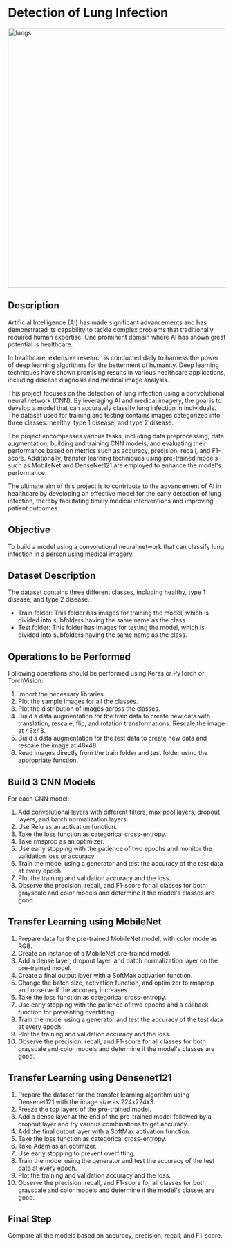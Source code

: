 # Detection of Lung Infection
<img src="p-5.jpg" alt="lungs" width="600">


## Description

Artificial Intelligence (AI) has made significant advancements and has demonstrated its capability to tackle complex problems that traditionally required human expertise. One prominent domain where AI has shown great potential is healthcare.

In healthcare, extensive research is conducted daily to harness the power of deep learning algorithms for the betterment of humanity. Deep learning techniques have shown promising results in various healthcare applications, including disease diagnosis and medical image analysis.

This project focuses on the detection of lung infection using a convolutional neural network (CNN). By leveraging AI and medical imagery, the goal is to develop a model that can accurately classify lung infection in individuals. The dataset used for training and testing contains images categorized into three classes: healthy, type 1 disease, and type 2 disease.

The project encompasses various tasks, including data preprocessing, data augmentation, building and training CNN models, and evaluating their performance based on metrics such as accuracy, precision, recall, and F1-score. Additionally, transfer learning techniques using pre-trained models such as MobileNet and DenseNet121 are employed to enhance the model's performance.

The ultimate aim of this project is to contribute to the advancement of AI in healthcare by developing an effective model for the early detection of lung infection, thereby facilitating timely medical interventions and improving patient outcomes.


## Objective

To build a model using a convolutional neural network that can classify lung infection in a person using medical imagery.

## Dataset Description

The dataset contains three different classes, including healthy, type 1 disease, and type 2 disease.

- Train folder: This folder has images for training the model, which is divided into subfolders having the same name as the class. 
- Test folder: This folder has images for testing the model, which is divided into subfolders having the same name as the class.

## Operations to be Performed

Following operations should be performed using Keras or PyTorch or TorchVision:

1. Import the necessary libraries.
2. Plot the sample images for all the classes.
3. Plot the distribution of images across the classes.
4. Build a data augmentation for the train data to create new data with translation, rescale, flip, and rotation transformations. Rescale the image at 48x48.
5. Build a data augmentation for the test data to create new data and rescale the image at 48x48.
6. Read images directly from the train folder and test folder using the appropriate function.

## Build 3 CNN Models

For each CNN model:

1. Add convolutional layers with different filters, max pool layers, dropout layers, and batch normalization layers.
2. Use Relu as an activation function.
3. Take the loss function as categorical cross-entropy.
4. Take rmsprop as an optimizer.
5. Use early stopping with the patience of two epochs and monitor the validation loss or accuracy.
6. Train the model using a generator and test the accuracy of the test data at every epoch.
7. Plot the training and validation accuracy and the loss.
8. Observe the precision, recall, and F1-score for all classes for both grayscale and color models and determine if the model's classes are good.

## Transfer Learning using MobileNet

1. Prepare data for the pre-trained MobileNet model, with color mode as RGB.
2. Create an instance of a MobileNet pre-trained model.
3. Add a dense layer, dropout layer, and batch normalization layer on the pre-trained model.
4. Create a final output layer with a SoftMax activation function.
5. Change the batch size, activation function, and optimizer to rmsprop and observe if the accuracy increases.
6. Take the loss function as categorical cross-entropy.
7. Use early stopping with the patience of two epochs and a callback function for preventing overfitting.
8. Train the model using a generator and test the accuracy of the test data at every epoch.
9. Plot the training and validation accuracy and the loss.
10. Observe the precision, recall, and F1-score for all classes for both grayscale and color models and determine if the model's classes are good.

## Transfer Learning using Densenet121

1. Prepare the dataset for the transfer learning algorithm using Densenet121 with the image size as 224x224x3.
2. Freeze the top layers of the pre-trained model.
3. Add a dense layer at the end of the pre-trained model followed by a dropout layer and try various combinations to get accuracy.
4. Add the final output layer with a SoftMax activation function.
5. Take the loss function as categorical cross-entropy.
6. Take Adam as an optimizer.
7. Use early stopping to prevent overfitting.
8. Train the model using the generator and test the accuracy of the test data at every epoch.
9. Plot the training and validation accuracy and the loss.
10. Observe the precision, recall, and F1-score for all classes for both grayscale and color models and determine if the model's classes are good.

## Final Step

Compare all the models based on accuracy, precision, recall, and F1-score.
